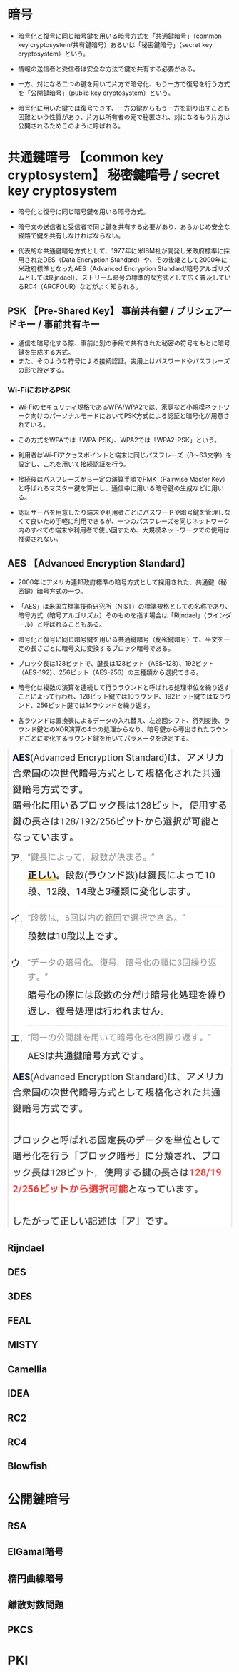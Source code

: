 # 暗号

- 暗号化と復号に同じ暗号鍵を用いる暗号方式を「共通鍵暗号」（common key cryptosystem/共有鍵暗号）あるいは「秘密鍵暗号」（secret key cryptosystem）という。
- 情報の送信者と受信者は安全な方法で鍵を共有する必要がある。

- 一方、対になる二つの鍵を用いて片方で暗号化、もう一方で復号を行う方式を「公開鍵暗号」（public key cryptosystem）という。
- 暗号化に用いた鍵では復号できず、一方の鍵からもう一方を割り出すことも困難という性質があり、片方は所有者の元で秘匿され、対になるもう片方は公開されるためこのように呼ばれる。


# 共通鍵暗号 【common key cryptosystem】 秘密鍵暗号 / secret key cryptosystem
- 暗号化と復号に同じ暗号鍵を用いる暗号方式。
- 暗号文の送信者と受信者で同じ鍵を共有する必要があり、あらかじめ安全な経路で鍵を共有しなければならない。

- 代表的な共通鍵暗号方式として、1977年に米IBM社が開発し米政府標準に採用されたDES（Data Encryption Standard）や、その後継として2000年に米政府標準となったAES（Advanced Encryption Standard/暗号アルゴリズムとしてはRijndael）、ストリーム暗号の標準的な方式として広く普及しているRC4（ARCFOUR）などがよく知られる。

## PSK 【Pre-Shared Key】 事前共有鍵 / プリシェアードキー / 事前共有キー
- 通信を暗号化する際、事前に別の手段で共有された秘密の符号をもとに暗号鍵を生成する方式。
- また、そのような符号による接続認証。実用上はパスワードやパスフレーズの形で設定する。

### Wi-FiにおけるPSK
- Wi-Fiのセキュリティ規格であるWPA/WPA2では、家庭など小規模ネットワーク向けのパーソナルモードにおいてPSK方式による認証と暗号化が用意されている。
- この方式をWPAでは「WPA-PSK」、WPA2では「WPA2-PSK」という。

- 利用者はWi-Fiアクセスポイントと端末に同じパスフレーズ（8～63文字）を設定し、これを用いて接続認証を行う。
- 接続後はパスフレーズから一定の演算手順でPMK（Pairwise Master Key）と呼ばれるマスター鍵を算出し、通信中に用いる暗号鍵の生成などに用いる。

- 認証サーバを用意したり端末や利用者ごとにパスワードや暗号鍵を管理しなくて良いため手軽に利用できるが、一つのパスフレーズを同じネットワーク内のすべての端末や利用者で使い回すため、大規模ネットワークでの使用は推奨されない。


## AES 【Advanced Encryption Standard】
- 2000年にアメリカ連邦政府標準の暗号方式として採用された、共通鍵（秘密鍵）暗号方式の一つ。
- 「AES」は米国立標準技術研究所（NIST）の標準規格としての名称であり、暗号方式（暗号アルゴリズム）そのものを指す場合は「Rijndael」（ラインダール）と呼ばれることもある。

- 暗号化と復号に同じ暗号鍵を用いる共通鍵暗号（秘密鍵暗号）で、平文を一定の長さごとに暗号文に変換するブロック暗号である。
- ブロック長は128ビットで、鍵長は128ビット（AES-128）、192ビット（AES-192）、256ビット（AES-256）の三種類から選択できる。

- 暗号化は複数の演算を連続して行うラウンドと呼ばれる処理単位を繰り返すことによって行われ、128ビット鍵では10ラウンド、192ビット鍵では12ラウンド、256ビット鍵では14ラウンドを繰り返す。
- 各ラウンドは置換表によるデータの入れ替え、左巡回シフト、行列変換、ラウンド鍵とのXOR演算の4つの処理からなり、暗号鍵から導出されたラウンドごとに変化するラウンド鍵を用いてパラメータを決定する。

![](../../PICTURE/cryptograph/AES_01.png)
![](../../PICTURE/cryptograph/AES_02.png)


## Rijndael
## DES
## 3DES
## FEAL
## MISTY
## Camellia
## IDEA
## RC2
## RC4
## Blowfish
# 公開鍵暗号
## RSA
## ElGamal暗号
## 楕円曲線暗号
## 離散対数問題
## PKCS
# PKI